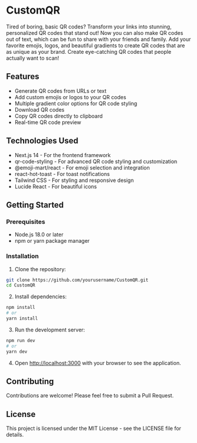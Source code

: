 # CustomQR

Tired of boring, basic QR codes? Transform your links into stunning, personalized QR codes that stand out! Now you can also make QR codes out of text, which can be fun to share with your friends and family. Add your favorite emojis, logos, and beautiful gradients to create QR codes that are as unique as your brand. Create eye-catching QR codes that people actually want to scan!

## Features

- Generate QR codes from URLs or text
- Add custom emojis or logos to your QR codes
- Multiple gradient color options for QR code styling
- Download QR codes 
- Copy QR codes directly to clipboard
- Real-time QR code preview

## Technologies Used

- Next.js 14 - For the frontend framework
- qr-code-styling - For advanced QR code styling and customization
- @emoji-mart/react - For emoji selection and integration
- react-hot-toast - For toast notifications
- Tailwind CSS - For styling and responsive design
- Lucide React - For beautiful icons

## Getting Started

### Prerequisites

- Node.js 18.0 or later
- npm or yarn package manager

### Installation

1. Clone the repository:
```bash
git clone https://github.com/yourusername/CustomQR.git
cd CustomQR
```

2. Install dependencies:
```bash
npm install
# or
yarn install
```

3. Run the development server:
```bash
npm run dev
# or
yarn dev
```

4. Open [http://localhost:3000](http://localhost:3000) with your browser to see the application.


## Contributing

Contributions are welcome! Please feel free to submit a Pull Request.

## License

This project is licensed under the MIT License - see the LICENSE file for details.

